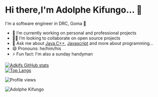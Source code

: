 # Hi there,I'm Adolphe Kifungo... 👋

I'm a software engineer in DRC, Goma 🌆

- 🔭 I’m currently working on personal and professional projects
- 🧑‍💻 I’m looking to collaborate on open source projects
- 💬 Ask me about [Java](https://docs.oracle.com/en/java/),[C++](https://devdocs.io/cpp/), [Javascript](https://devdocs.io/javascript/) and more about programming...
- 😄 Pronouns: he/him/his
- ⚡ Fun fact: I'm also a sunday handyman

[![Adkifs GitHub stats](https://github-readme-stats.anuraghazra1.vercel.app/api?username=adkif&count_private=true&include_all_commits=true&hide=contribs&show_icons=true)](https://github.com/adkif)
<br/>
[![Top Langs](https://github-readme-stats.vercel.app/api/top-langs/?username=adkif&exclude_repo=ualehosaini.github.io,free-for-dev&layout=compact&langs_count=8)](https://github.com/adkif)

![Profile views](https://gpvc.arturio.dev/adkif)

<p><img align="center" src="https://github-readme-streak-stats.herokuapp.com/?user=adkif&" alt="Adolphe Kifungo" /></p>

<!-- <div align="start">
    <a href="https://www.linkedin.com/in/adolphe-kifungo-242305131/">
        <img alt="LinkedIn" src="https://img.shields.io/badge/LinkedIn-adkif-blue?style=flat-square&logo=linkedin">
    </a>
    <a href="https://twitter.com/adolphekifungo">
        <img alt="Twitter" src="https://img.shields.io/badge/Twitter-adolphekifungo-blue?style=flat-square&logo=twitter">
    </a>
    <a href="https://www.instagram.com/adkif">
        <img alt="Instagram" src="https://img.shields.io/badge/Instagram-adkif-blue?style=flat-square&logo=Instagram"> 
    </a>
    <a href="mailto:akifungo@gmail.com">
        <img alt="Email" src="https://img.shields.io/badge/Email-akifungo@gmail.com-orange?style=flat-square&logo=Gmail">
    </a>
</div> -->

